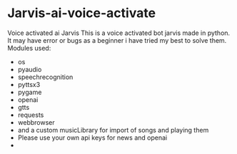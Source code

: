 # Jarvis-ai-voice-activate
Voice activated ai Jarvis
This is a voice activated bot jarvis made in python. It may have error or bugs as a beginner i have tried my best to solve them.
Modules used:
- os
- pyaudio
- speechrecognition
- pyttsx3
- pygame
- openai
- gtts
- requests
- webbrowser
- and a custom musicLibrary for import of songs and playing them
- Please use your own api keys for news and openai
- 
